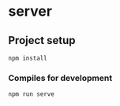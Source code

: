 # server

## Project setup
```
npm install
```

### Compiles for development
```
npm run serve
```


